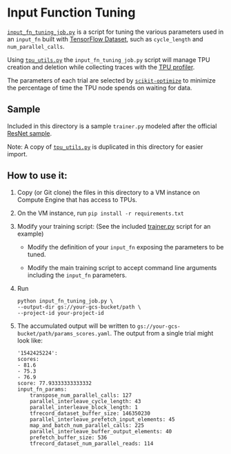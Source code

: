 # Input Function Tuning

[`input_fn_tuning_job.py`](input_fn_tuning_job.py) is a script for tuning the various parameters used in an `input_fn` built with [TensorFlow Dataset](https://www.tensorflow.org/api_docs/python/tf/data/Dataset), such as `cycle_length` and `num_parallel_calls`.

Using [`tpu_utils.py`](../tpu_utils.py) the `input_fn_tuning_job.py` script will manage TPU creation and deletion while collecting traces with the [TPU profiler](https://cloud.google.com/tpu/docs/cloud-tpu-tools).

The parameters of each trial are selected by [`scikit-optimize`](https://scikit-optimize.github.io/) to minimize the percentage of time the TPU node spends on waiting for data.


## Sample

Included in this directory is a sample `trainer.py` modeled after the official [ResNet sample](https://github.com/tensorflow/tpu/tree/master/models/official/resnet).


Note: A copy of [`tpu_utils.py`](../tpu_utils.py) is duplicated in this directory for easier import.


## How to use it:

1. Copy (or Git clone) the files in this directory to a VM instance on Compute Engine that has access to TPUs.

1. On the VM instance, run `pip install -r requirements.txt`

1. Modify your training script: (See the included [trainer.py](trainer.py) script for an example)

    * Modify the definition of your `input_fn` exposing the parameters to be tuned.   

    * Modify the main training script to accept command line arguments including the `input_fn` parameters.


1. Run 

    ```
    python input_fn_tuning_job.py \
    --output-dir gs://your-gcs-bucket/path \
    --project-id your-project-id
    ```

1. The accumulated output will be written to `gs://your-gcs-bucket/path/params_scores.yaml`.  The output from a single trial might look like:

    ```
    '1542425224':
    scores:
    - 81.6
    - 75.3
    - 76.9
    score: 77.93333333333332
    input_fn_params:
        transpose_num_parallel_calls: 127
        parallel_interleave_cycle_length: 43
        parallel_interleave_block_length: 1
        tfrecord_dataset_buffer_size: 146350230
        parallel_interleave_prefetch_input_elements: 45
        map_and_batch_num_parallel_calls: 225
        parallel_interleave_buffer_output_elements: 40
        prefetch_buffer_size: 536
        tfrecord_dataset_num_parallel_reads: 114
    ```
